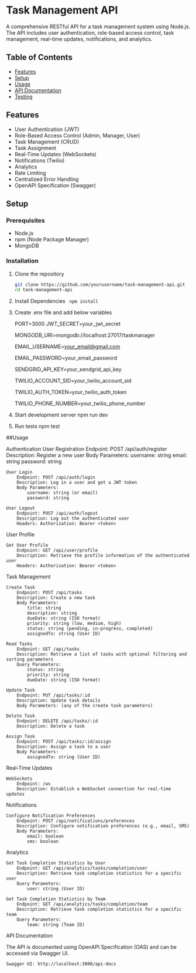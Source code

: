 # Task Management API

A comprehensive RESTful API for a task management system using Node.js. The API includes user authentication, role-based access control, task management, real-time updates, notifications, and analytics.

## Table of Contents
- [Features](#features)
- [Setup](#setup)
- [Usage](#usage)
- [API Documentation](#api-documentation)
- [Testing](#testing)

## Features
- User Authentication (JWT)
- Role-Based Access Control (Admin, Manager, User)
- Task Management (CRUD)
- Task Assignment
- Real-Time Updates (WebSockets)
- Notifications (Twilio)
- Analytics
- Rate Limiting
- Centralized Error Handling
- OpenAPI Specification (Swagger)

## Setup

### Prerequisites
- Node.js
- npm (Node Package Manager)
- MongoDB

### Installation

1. Clone the repository
   ```sh
   git clone https://github.com/yourusername/task-management-api.git
   cd task-management-api

2. Install Dependencies
  ``` npm install```

3. Create .env file and add below variables
  
   PORT=3000
   JWT_SECRET=your_jwt_secret
   
   MONGODB_URI=mongodb://localhost:27017/taskmanager

   EMAIL_USERNAME=your_email@gmail.com

   EMAIL_PASSWORD=your_email_password

   SENDGRID_API_KEY=your_sendgrid_api_key

   TWILIO_ACCOUNT_SID=your_twilio_account_sid

   TWILIO_AUTH_TOKEN=your_twilio_auth_token

   TWILIO_PHONE_NUMBER=your_twilio_phone_number

5. Start development server
   npm run dev
6. Run tests
   npm test

 ##Usage

   Authentication
    User Registration
        Endpoint: POST /api/auth/register
        Description: Register a new user
        Body Parameters:
            username: string
            email: string
            password: string

    User Login
        Endpoint: POST /api/auth/login
        Description: Log in a user and get a JWT token
        Body Parameters:
            username: string (or email)
            password: string

    User Logout
        Endpoint: POST /api/auth/logout
        Description: Log out the authenticated user
        Headers: Authorization: Bearer <token>

 User Profile

    Get User Profile
        Endpoint: GET /api/user/profile
        Description: Retrieve the profile information of the authenticated user
        Headers: Authorization: Bearer <token>

 Task Management

    Create Task
        Endpoint: POST /api/tasks
        Description: Create a new task
        Body Parameters:
            title: string
            description: string
            dueDate: string (ISO format)
            priority: string (low, medium, high)
            status: string (pending, in-progress, completed)
            assignedTo: string (User ID)

    Read Tasks
        Endpoint: GET /api/tasks
        Description: Retrieve a list of tasks with optional filtering and sorting parameters
        Query Parameters:
            status: string
            priority: string
            dueDate: string (ISO format)

    Update Task
        Endpoint: PUT /api/tasks/:id
        Description: Update task details
        Body Parameters: (any of the create task parameters)

    Delete Task
        Endpoint: DELETE /api/tasks/:id
        Description: Delete a task

    Assign Task
        Endpoint: POST /api/tasks/:id/assign
        Description: Assign a task to a user
        Body Parameters:
            assignedTo: string (User ID)

Real-Time Updates

    WebSockets
        Endpoint: /ws
        Description: Establish a WebSocket connection for real-time updates

Notifications

    Configure Notification Preferences
        Endpoint: POST /api/notifications/preferences
        Description: Configure notification preferences (e.g., email, SMS)
        Body Parameters:
            email: boolean
            sms: boolean

Analytics

    Get Task Completion Statistics by User
        Endpoint: GET /api/analytics/tasks/completion/user
        Description: Retrieve task completion statistics for a specific user
        Query Parameters:
            user: string (User ID)

    Get Task Completion Statistics by Team
        Endpoint: GET /api/analytics/tasks/completion/team
        Description: Retrieve task completion statistics for a specific team
        Query Parameters:
            team: string (Team ID)

API Documentation

The API is documented using OpenAPI Specification (OAS) and can be accessed via Swagger UI.

    Swagger UI: http://localhost:3000/api-docs



